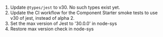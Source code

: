 1. Update `@types/jest` to v30. No such types exist yet.
2. Update the CI workflow for the Component Starter smoke tests to use v30 of jest, instead of alpha 2.
3. Set the max version of Jest to '30.0.0' in node-sys
4. Restore max version check in node-sys